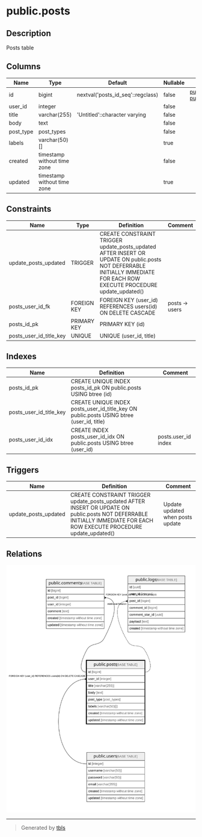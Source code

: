 # public.posts

## Description

Posts table

## Columns

| Name | Type | Default | Nullable | Children | Parents | Comment |
| ---- | ---- | ------- | -------- | -------- | ------- | ------- |
| id | bigint | nextval('posts_id_seq'::regclass) | false | [public.comments](public.comments.md) [public.logs](public.logs.md) |  |  |
| user_id | integer |  | false |  | [public.users](public.users.md) |  |
| title | varchar(255) | 'Untitled'::character varying | false |  |  |  |
| body | text |  | false |  |  | post body |
| post_type | post_types |  | false |  |  | public/private/draft |
| labels | varchar(50)[] |  | true |  |  |  |
| created | timestamp without time zone |  | false |  |  |  |
| updated | timestamp without time zone |  | true |  |  |  |

## Constraints

| Name | Type | Definition | Comment |
| ---- | ---- | ---------- | ------- |
| update_posts_updated | TRIGGER | CREATE CONSTRAINT TRIGGER update_posts_updated AFTER INSERT OR UPDATE ON public.posts NOT DEFERRABLE INITIALLY IMMEDIATE FOR EACH ROW EXECUTE PROCEDURE update_updated() |  |
| posts_user_id_fk | FOREIGN KEY | FOREIGN KEY (user_id) REFERENCES users(id) ON DELETE CASCADE | posts -> users |
| posts_id_pk | PRIMARY KEY | PRIMARY KEY (id) |  |
| posts_user_id_title_key | UNIQUE | UNIQUE (user_id, title) |  |

## Indexes

| Name | Definition | Comment |
| ---- | ---------- | ------- |
| posts_id_pk | CREATE UNIQUE INDEX posts_id_pk ON public.posts USING btree (id) |  |
| posts_user_id_title_key | CREATE UNIQUE INDEX posts_user_id_title_key ON public.posts USING btree (user_id, title) |  |
| posts_user_id_idx | CREATE INDEX posts_user_id_idx ON public.posts USING btree (user_id) | posts.user_id index |

## Triggers

| Name | Definition | Comment |
| ---- | ---------- | ------- |
| update_posts_updated | CREATE CONSTRAINT TRIGGER update_posts_updated AFTER INSERT OR UPDATE ON public.posts NOT DEFERRABLE INITIALLY IMMEDIATE FOR EACH ROW EXECUTE PROCEDURE update_updated() | Update updated when posts update |

## Relations

![er](public.posts.svg)

---

> Generated by [tbls](https://github.com/k1LoW/tbls)
